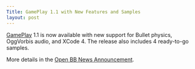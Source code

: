 ```yaml
---
Title: GamePlay 1.1 with New Features and Samples
layout: post
---
```


[GamePlay](http://github.com/blackberry/GamePlay) 1.1 is now available with new support for
Bullet physics, OggVorbis audio, and XCode 4. The release also includes 4 ready-to-go samples.

More details in the [Open BB News Announcement](http://openbbnews.wordpress.com/2011/12/26/gameplay-1dot1/).
